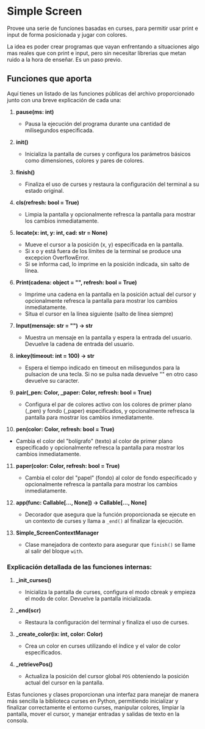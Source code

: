 # Simple Screen

Provee una serie de funciones basadas en curses, para permitir usar print e input de forma posicionada y jugar con colores.

La idea es poder crear programas que vayan enfrentando a situaciones algo mas reales que con print e input, pero sin necesitar librerias que metan ruido a la hora de enseñar. Es un paso previo.

## Funciones que aporta

Aquí tienes un listado de las funciones públicas del archivo proporcionado junto con una breve explicación de cada una:

1. **pause(ms: int)**
   - Pausa la ejecución del programa durante una cantidad de milisegundos especificada.

2. **init()**
   - Inicializa la pantalla de curses y configura los parámetros básicos como dimensiones, colores y pares de colores.

3. **finish()**
   - Finaliza el uso de curses y restaura la configuración del terminal a su estado original.

4. **cls(refresh: bool = True)**
   - Limpia la pantalla y opcionalmente refresca la pantalla para mostrar los cambios inmediatamente.

5. **locate(x: int, y: int, cad: str = None)**
   - Mueve el cursor a la posición (x, y) especificada en la pantalla.
   - Si x o y está fuera de los límites de la terminal se produce una excepcion OverflowError.
   - Si se informa cad, lo imprime en la posición indicada, sin salto de línea.

6. **Print(cadena: object = "", refresh: bool = True)**
   - Imprime una cadena en la pantalla en la posición actual del cursor y opcionalmente refresca la pantalla para mostrar los cambios inmediatamente.
   - Situa el cursor en la línea siguiente (salto de línea siempre)

7. **Input(mensaje: str = "") -> str**
   - Muestra un mensaje en la pantalla y espera la entrada del usuario. Devuelve la cadena de entrada del usuario.

8. **inkey(timeout: int = 100) -> str**
   - Espera el tiempo indicado en timeout en milisegundos para la pulsacion de una tecla. Si no se pulsa nada devuelve "" en otro caso devuelve su caracter.

9. **pair(_pen: Color, _paper: Color, refresh: bool = True)**
   - Configura el par de colores activo con los colores de primer plano (_pen) y fondo (_paper) especificados, y opcionalmente refresca la pantalla para mostrar los cambios inmediatamente.

10. **pen(color: Color, refresh: bool = True)**
   - Cambia el color del "bolígrafo" (texto) al color de primer plano especificado y opcionalmente refresca la pantalla para mostrar los cambios inmediatamente.

11. **paper(color: Color, refresh: bool = True)**
    - Cambia el color del "papel" (fondo) al color de fondo especificado y opcionalmente refresca la pantalla para mostrar los cambios inmediatamente.

12. **app(func: Callable[..., None]) -> Callable[..., None]**
    - Decorador que asegura que la función proporcionada se ejecute en un contexto de curses y llama a `_end()` al finalizar la ejecución.

13. **Simple_ScreenContextManager**
    - Clase manejadora de contexto para asegurar que `finish()` se llame al salir del bloque `with`.

### Explicación detallada de las funciones internas:

1. **_init_curses()**
   - Inicializa la pantalla de curses, configura el modo cbreak y empieza el modo de color. Devuelve la pantalla inicializada.

2. **_end(scr)**
   - Restaura la configuración del terminal y finaliza el uso de curses.

3. **_create_color(ix: int, color: Color)**
   - Crea un color en curses utilizando el índice y el valor de color especificados.

4. **_retrievePos()**
   - Actualiza la posición del cursor global `POS` obteniendo la posición actual del cursor en la pantalla.

Estas funciones y clases proporcionan una interfaz para manejar de manera más sencilla la biblioteca curses en Python, permitiendo inicializar y finalizar correctamente el entorno curses, manipular colores, limpiar la pantalla, mover el cursor, y manejar entradas y salidas de texto en la consola.